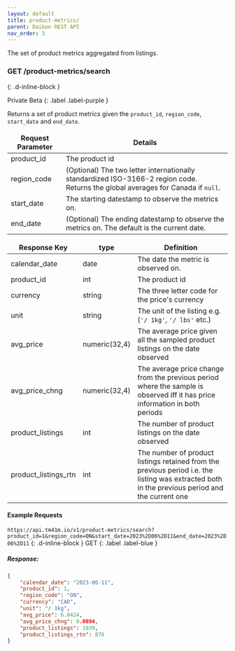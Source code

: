 ```yaml
---
layout: default
title: product-metrics/
parent: Daikon REST API
nav_order: 3
---
```


The set of product metrics aggregated from listings.

<style>
td, th {
   border: none!important;
}
</style>

### GET /product-metrics/search ###
{: .d-inline-block }

Private Beta
{: .label .label-purple }

Returns a set of product metrics given the `product_id`, `region_code`, `start_date` and `end_date`.

| Request Parameter      | Details |
| ----------- | ----------- |
| product_id      | The product id |
| region_code     | (Optional) The two letter internationally standardized ISO-3166-2 region code. Returns the global averages for Canada if `null`. | 
| start_date      | The starting datestamp to observe the metrics on. |
| end_date        | (Optional) The ending datestamp to observe the metrics on. The default is the current date. | 

| Response Key      | type | Definition |
| ----------- | ----------- |----------- |
| calendar_date      | date |The date the metric is observed on. |
| product_id      | int | The product id |
| currency      | string | The three letter code for the price's currency |
| unit      | string | The unit of the listing e.g. (`'/ 1kg'`, `'/ lbs'` etc.) |
| avg_price      | numeric(32,4) | The average price given all the sampled product listings on the date observed |
| avg_price_chng      | numeric(32,4) | The average price change from the previous period where the sample is observed iff it has price information in both periods |
| product_listings      | int | The number of product listings on the date observed |
| product_listings_rtn | int | The number of product listings retained from the previous period i.e. the listing was extracted both in the previous period and the current one |

#### Example Requests ####
`https://api.tm41m.io/v1/product-metrics/search?product_id=1&region_code=ON&start_date=2023%2D06%2D11&end_date=2023%2D06%2D11`
{: .d-inline-block }
GET
{: .label .label-blue }

##### Response: #####

```json
{
    "calendar_date": "2023-06-11",
    "product_id": 1,
    "region_code": "ON",
    "currency": "CAD",
    "unit": "/ 1kg",
    "avg_price": 6.0424,
    "avg_price_chng": 0.0094,
    "product_listings": 1039,
    "product_listings_rtn": 876
}
```
